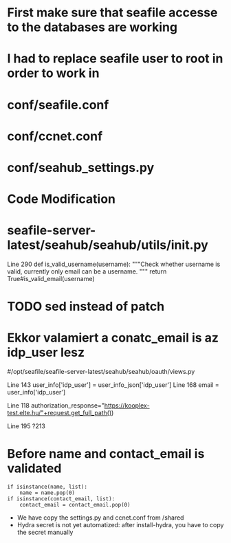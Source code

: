 # First make sure that seafile accesse to the databases are working
# I had to replace seafile user to root in order to work in 
# conf/seafile.conf
# conf/ccnet.conf
# conf/seahub_settings.py

# Code Modification
# seafile-server-latest/seahub/seahub/utils/__init__.py
Line 290
def is_valid_username(username):
    """Check whether username is valid, currently only email can be a username.
    """
    return True#is_valid_email(username)

# TODO sed instead of patch
# Ekkor valamiert a conatc_email is az idp_user lesz
#/opt/seafile/seafile-server-latest/seahub/seahub/oauth/views.py 

Line 143
  user_info['idp_user'] = user_info_json['idp_user']
Line 168
  email = user_info['idp_user']


Line 118
  authorization_response="https://kooplex-test.elte.hu/"+request.get_full_path())

Line 195 ?213
# Before name and contact_email is validated
    if isinstance(name, list):
        name = name.pop(0)
    if isinstance(contact_email, list):
        contact_email = contact_email.pop(0)


* We have copy the settings.py and ccnet.conf from /shared
* Hydra secret is not yet automatized: after install-hydra, you have to copy the secret manually
